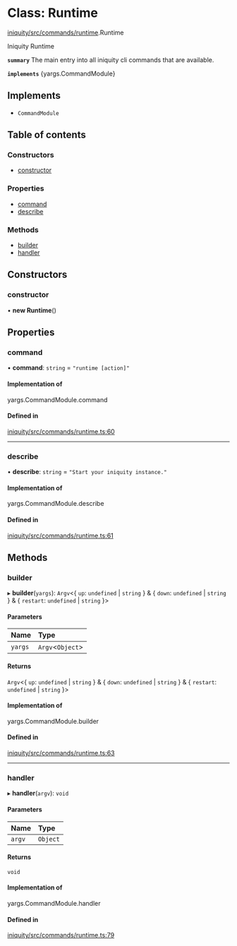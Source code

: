 # Class: Runtime

[iniquity/src/commands/runtime](../modules/iniquity_src_commands_runtime.md).Runtime

Iniquity Runtime

**`summary`** The main entry into all iniquity cli commands that are available.

**`implements`** {yargs.CommandModule}

## Implements

- `CommandModule`

## Table of contents

### Constructors

- [constructor](iniquity_src_commands_runtime.Runtime.md#constructor)

### Properties

- [command](iniquity_src_commands_runtime.Runtime.md#command)
- [describe](iniquity_src_commands_runtime.Runtime.md#describe)

### Methods

- [builder](iniquity_src_commands_runtime.Runtime.md#builder)
- [handler](iniquity_src_commands_runtime.Runtime.md#handler)

## Constructors

### constructor

• **new Runtime**()

## Properties

### command

• **command**: `string` = `"runtime [action]"`

#### Implementation of

yargs.CommandModule.command

#### Defined in

[iniquity/src/commands/runtime.ts:60](https://github.com/iniquitybbs/iniquity/blob/d1c5f72/packages/iniquity/src/commands/runtime.ts#L60)

___

### describe

• **describe**: `string` = `"Start your iniquity instance."`

#### Implementation of

yargs.CommandModule.describe

#### Defined in

[iniquity/src/commands/runtime.ts:61](https://github.com/iniquitybbs/iniquity/blob/d1c5f72/packages/iniquity/src/commands/runtime.ts#L61)

## Methods

### builder

▸ **builder**(`yargs`): `Argv`<{ `up`: `undefined` \| `string`  } & { `down`: `undefined` \| `string`  } & { `restart`: `undefined` \| `string`  }\>

#### Parameters

| Name | Type |
| :------ | :------ |
| `yargs` | `Argv`<`Object`\> |

#### Returns

`Argv`<{ `up`: `undefined` \| `string`  } & { `down`: `undefined` \| `string`  } & { `restart`: `undefined` \| `string`  }\>

#### Implementation of

yargs.CommandModule.builder

#### Defined in

[iniquity/src/commands/runtime.ts:63](https://github.com/iniquitybbs/iniquity/blob/d1c5f72/packages/iniquity/src/commands/runtime.ts#L63)

___

### handler

▸ **handler**(`argv`): `void`

#### Parameters

| Name | Type |
| :------ | :------ |
| `argv` | `Object` |

#### Returns

`void`

#### Implementation of

yargs.CommandModule.handler

#### Defined in

[iniquity/src/commands/runtime.ts:79](https://github.com/iniquitybbs/iniquity/blob/d1c5f72/packages/iniquity/src/commands/runtime.ts#L79)
